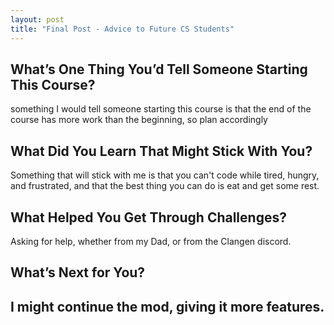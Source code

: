 ```yaml
---
layout: post
title: "Final Post - Advice to Future CS Students"
---
```


## What’s One Thing You’d Tell Someone Starting This Course?

something I would tell someone starting this course is that the end of the course has more work than the beginning, so plan accordingly

## What Did You Learn That Might Stick With You?

Something that will stick with me is that you can't code while tired, hungry, and frustrated, and that the best thing you can do is eat and get some rest.

## What Helped You Get Through Challenges?

Asking for help, whether from my Dad, or from the Clangen discord.

## What’s Next for You?

I might continue the mod, giving it more features.
---
